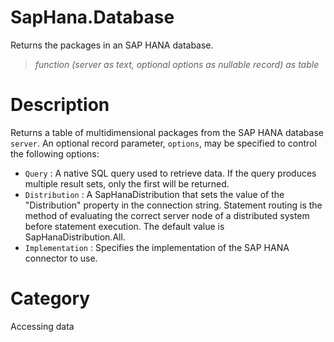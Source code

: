 ﻿# SapHana.Database
Returns the packages in an SAP HANA database.
> _function (server as text, optional options as nullable record) as table_
# Description 
Returns a table of multidimensional packages from the SAP HANA database <code>server</code>. An optional record parameter, <code>options</code>, may be specified to control the following options:
    <ul>
<li><code>Query</code> : A native SQL query used to retrieve data. If the query produces multiple result sets, only the first will be returned.</li>
<li><code>Distribution</code> : A SapHanaDistribution that sets the value of the &quot;Distribution&quot; property in the connection string. Statement routing is the method of evaluating the correct server node of a distributed system before statement execution. The default value is SapHanaDistribution.All.</li>
<li><code>Implementation</code> : Specifies the implementation of the SAP HANA connector to use.</li>
</ul>

    
# Category 
Accessing data
